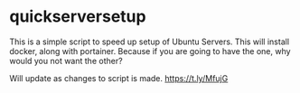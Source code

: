# quickserversetup
This is a simple script to speed up setup of Ubuntu Servers.
This will install docker, along with portainer. Because if you are going to have the one, why would you not want the other?

Will update as changes to script is made.
https://t.ly/MfujG
